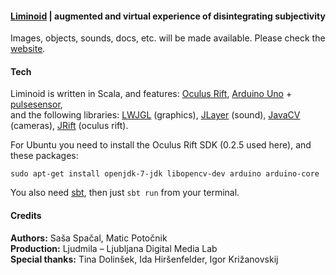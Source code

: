 #### [Liminoid](http://projectliminoid.wordpress.com/) | augmented and virtual experience of disintegrating subjectivity ####

Images, objects, sounds, docs, etc. will be made available. Please check the [website](http://projectliminoid.wordpress.com/).

#### Tech ####

Liminoid is written in Scala, and features: [Oculus Rift](http://www.oculusvr.com/), [Arduino Uno](http://arduino.cc/en/Main/arduinoBoardUno) + [pulsesensor](http://pulsesensor.myshopify.com/),<br>
and the following libraries: [LWJGL](http://lwjgl.org/) (graphics), [JLayer](http://www.javazoom.net/javalayer/javalayer.html) (sound), [JavaCV](http://code.google.com/p/javacv/) (cameras), [JRift](https://github.com/38leinaD/JRift) (oculus rift).

For Ubuntu you need to install the Oculus Rift SDK (0.2.5 used here), and these packages: 

    sudo apt-get install openjdk-7-jdk libopencv-dev arduino arduino-core

You also need [sbt](http://www.scala-sbt.org/), then just `sbt run` from your terminal.

#### Credits ####

**Authors:** Saša Spačal, Matic Potočnik<br>
**Production:** Ljudmila – Ljubljana Digital Media Lab<br>
**Special thanks:** Tina Dolinšek, Ida Hiršenfelder, Igor Križanovskij
